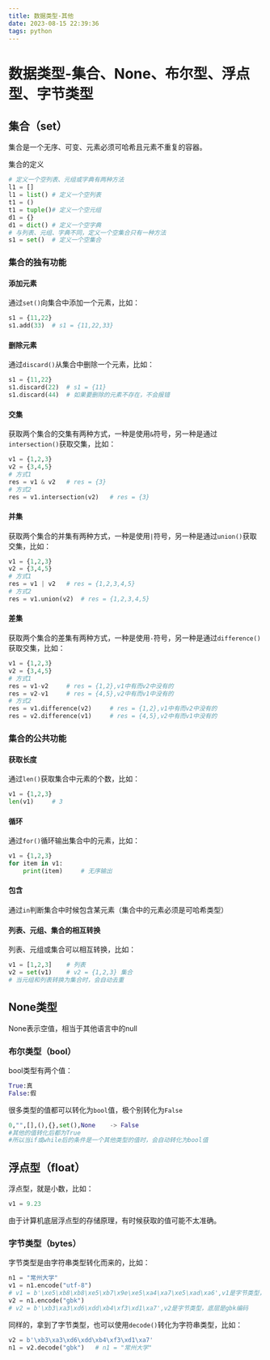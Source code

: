 ```yaml
---
title: 数据类型-其他
date: 2023-08-15 22:39:36
tags: python
---
```




# 数据类型-集合、None、布尔型、浮点型、字节类型

## 集合（set）

集合是一个无序、可变、元素必须可哈希且元素不重复的容器。

集合的定义

```python
# 定义一个空列表、元组或字典有两种方法
l1 = []
l1 = list()	# 定义一个空列表
t1 = ()
t1 = tuple()# 定义一个空元组
d1 = {}
d1 = dict()	# 定义一个空字典
# 与列表、元组、字典不同，定义一个空集合只有一种方法
s1 = set()	# 定义一个空集合
```

### 集合的独有功能

#### 添加元素

通过`set()`向集合中添加一个元素，比如：

```python
s1 = {11,22}
s1.add(33)	# s1 = {11,22,33}
```

#### 删除元素

通过`discard()`从集合中删除一个元素，比如：

```python
s1 = {11,22}
s1.discard(22)	# s1 = {11}
s1.discard(44)	# 如果要删除的元素不存在，不会报错
```

#### 交集

获取两个集合的交集有两种方式，一种是使用`&`符号，另一种是通过`intersection()`获取交集，比如：

```python
v1 = {1,2,3}
v2 = {3,4,5}
# 方式1
res = v1 & v2	# res = {3}
# 方式2
res = v1.intersection(v2)	# res = {3}
```

#### 并集

获取两个集合的并集有两种方式，一种是使用`|`符号，另一种是通过`union()`获取交集，比如：

```python
v1 = {1,2,3}
v2 = {3,4,5}
# 方式1
res = v1 | v2	# res = {1,2,3,4,5}
# 方式2
res = v1.union(v2)	# res = {1,2,3,4,5}
```

#### 差集

获取两个集合的差集有两种方式，一种是使用`-`符号，另一种是通过`difference()`获取交集，比如：

```python
v1 = {1,2,3}
v2 = {3,4,5}
# 方式1
res = v1-v2		# res = {1,2},v1中有而v2中没有的
res = v2-v1		# res = {4,5},v2中有而v1中没有的
# 方式2
res = v1.difference(v2)		# res = {1,2},v1中有而v2中没有的
res = v2.difference(v1)		# res = {4,5},v2中有而v1中没有的
```

### 集合的公共功能

#### 获取长度

通过`len()`获取集合中元素的个数，比如：

```python
v1 = {1,2,3}
len(v1)		# 3
```

#### 循环

通过`for()`循环输出集合中的元素，比如：

```python
v1 = {1,2,3}
for item in v1:
    print(item)		# 无序输出
```

#### 包含

通过`in`判断集合中时候包含某元素（集合中的元素必须是可哈希类型）

#### 列表、元组、集合的相互转换

列表、元组或集合可以相互转换，比如：

```python
v1 = [1,2,3]	# 列表
v2 = set(v1)	# v2 = {1,2,3} 集合
# 当元组和列表转换为集合时，会自动去重
```

## None类型

None表示空值，相当于其他语言中的null

### 布尔类型（bool）

bool类型有两个值：

```python
True:真
False:假
```

很多类型的值都可以转化为`bool`值，极个别转化为`False`

```python
0,"",[],(),{},set(),None	-> False
#其他的值转化后都为True
#所以当if或while后的条件是一个其他类型的值时，会自动转化为bool值
```

## 浮点型（float）

浮点型，就是小数，比如：

```python
v1 = 9.23
```

由于计算机底层浮点型的存储原理，有时候获取的值可能不太准确。

### 字节类型（bytes）

字节类型是由字符串类型转化而来的，比如：

```python
n1 = "常州大学"
v1 = n1.encode("utf-8")	
# v1 = b'\xe5\xb8\xb8\xe5\xb7\x9e\xe5\xa4\xa7\xe5\xad\xa6',v1是字节类型，底层是utf-8编码
v2 = n1.encode("gbk")
# v2 = b'\xb3\xa3\xd6\xdd\xb4\xf3\xd1\xa7',v2是字节类型，底层是gbk编码
```

同样的，拿到了字节类型，也可以使用`decode()`转化为字符串类型，比如：

```python
v2 = b'\xb3\xa3\xd6\xdd\xb4\xf3\xd1\xa7'
n1 = v2.decode("gbk")	# n1 = "常州大学"
```





